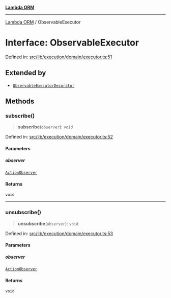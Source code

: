 [**Lambda ORM**](../README.md)

***

[Lambda ORM](../README.md) / ObservableExecutor

# Interface: ObservableExecutor

Defined in: [src/lib/execution/domain/executor.ts:51](https://github.com/lambda-orm/lambdaorm/blob/d7eed5bd6f40e7e5946b35121d5564379ef251ff/src/lib/execution/domain/executor.ts#L51)

## Extended by

- [`ObservableExecutorDecorator`](ObservableExecutorDecorator.md)

## Methods

### subscribe()

> **subscribe**(`observer`): `void`

Defined in: [src/lib/execution/domain/executor.ts:52](https://github.com/lambda-orm/lambdaorm/blob/d7eed5bd6f40e7e5946b35121d5564379ef251ff/src/lib/execution/domain/executor.ts#L52)

#### Parameters

##### observer

[`ActionObserver`](../classes/ActionObserver.md)

#### Returns

`void`

***

### unsubscribe()

> **unsubscribe**(`observer`): `void`

Defined in: [src/lib/execution/domain/executor.ts:53](https://github.com/lambda-orm/lambdaorm/blob/d7eed5bd6f40e7e5946b35121d5564379ef251ff/src/lib/execution/domain/executor.ts#L53)

#### Parameters

##### observer

[`ActionObserver`](../classes/ActionObserver.md)

#### Returns

`void`

